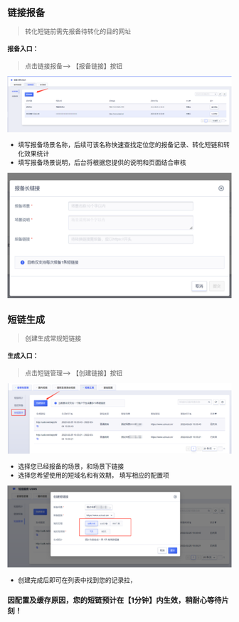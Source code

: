 ## 链接报备
> 转化短链前需先报备待转化的目的网址

#### 报备入口：
> 点击链接报备--> 【报备链接】按钮

![报备入口.png](images/报备入口.png)

- 填写报备场景名称，后续可该名称快速查找定位您的报备记录、转化短链和转化效果统计
- 填写报备场景说明，后台将根据您提供的说明和页面结合审核

![报备表单.png](images/报备表单.png)

## 短链生成
> 创建生成常规短链接
#### 生成入口：
> 点击短链管理--> 【创建链接】按钮

![短链列表.png](images/短链列表.png)

- 选择您已经报备的场景，和场景下链接
- 选择您希望使用的短域名和有效期， 填写相应的配置项

![短链创建表单.png](images/短链创建表单.png)
- 创建完成后即可在列表中找到您的记录拉， 
### 因配置及缓存原因，您的短链预计在【1分钟】内生效，稍耐心等待片刻！

